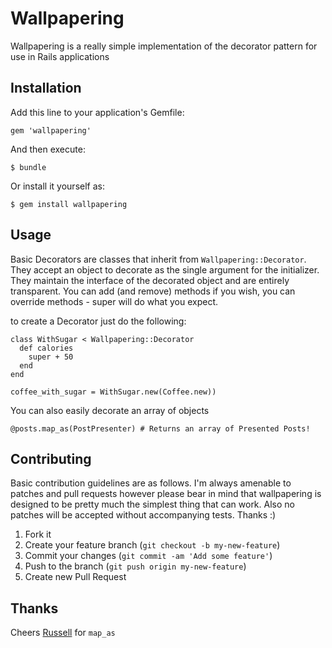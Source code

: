 # Wallpapering

Wallpapering is a really simple implementation of the decorator pattern for use in Rails applications

## Installation

Add this line to your application's Gemfile:

    gem 'wallpapering'

And then execute:

    $ bundle

Or install it yourself as:

    $ gem install wallpapering

## Usage

Basic Decorators are classes that inherit from `Wallpapering::Decorator`. They accept an object to decorate as the single argument for the initializer. They maintain the interface of the decorated object and are entirely transparent. You can add (and remove) methods if you wish, you can override methods - super will do what you expect.

to create a Decorator just do the following:

    class WithSugar < Wallpapering::Decorator
      def calories
        super + 50
      end
    end

    coffee_with_sugar = WithSugar.new(Coffee.new))

You can also easily decorate an array of objects

    @posts.map_as(PostPresenter) # Returns an array of Presented Posts!

## Contributing

Basic contribution guidelines are as follows. I'm always amenable to patches and pull requests however please bear in mind that wallpapering is designed to be pretty much the simplest thing that can work. Also no patches will be accepted without accompanying tests. Thanks :)

1. Fork it
2. Create your feature branch (`git checkout -b my-new-feature`)
3. Commit your changes (`git commit -am 'Add some feature'`)
4. Push to the branch (`git push origin my-new-feature`)
5. Create new Pull Request

## Thanks

Cheers [Russell](http://rsslldnphy.com/) for `map_as`
